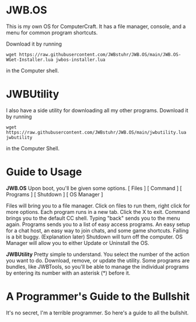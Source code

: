 # JWB.OS

This is my own OS for ComputerCraft.
It has a file manager, console, and a menu for common program shortcuts.

Download it by running

`wget https://raw.githubusercontent.com/JWBstuhr/JWB.OS/main/JWB.OS-WGet-Installer.lua jwbos-installer.lua`

in the Computer shell.

# JWBUtility

I also have a side utility for downloading all my other programs.
Download it by running

`wget https://raw.githubusercontent.com/JWBstuhr/JWB.OS/main/jwbutility.lua jwbutility`

in the Computer Shell.

# Guide to Usage

**JWB.OS**
Upon boot, you'll be given some options.
\[ Files \]
\[ Command \]
\[ Programs \]
\[ Shutdown \]
\[ OS Manager \]

Files will bring you to a file manager.
Click on files to run them, right click for more options.
Each program runs in a new tab.
Click the X to exit.
Command brings you to the default CC shell.
Typing "back" sends you to the menu again.
Programs sends you to a list of easy access programs.
An easy setup for a chat host, an easy way to join chats, and some game shortcuts.
Falling is a bit buggy. (Explanation later)
Shutdown will turn off the computer.
OS Manager will allow you to either Update or Uninstall the OS.

**JWBUtility**
Pretty simple to understand.
You select the number of the action you want to do.
Download, remove, or update the utility.
Some programs are bundles, like JWBTools, so you'll be able to manage the individual programs by entering its number with an asterisk (\*) before it.

# A Programmer's Guide to the Bullshit
It's no secret, I'm a terrible programmer.
So here's a guide to all the bullshit.
